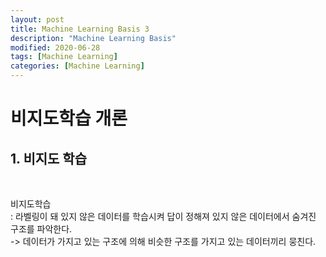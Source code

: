 ```yaml
---
layout: post
title: Machine Learning Basis 3
description: "Machine Learning Basis"
modified: 2020-06-28
tags: [Machine Learning]
categories: [Machine Learning]
---
```


# 비지도학습 개론

## 1. 비지도 학습
<br>

비지도학습<br>
: 라벨링이 돼 있지 않은 데이터를 학습시켜 답이 정해져 있지 않은 데이터에서 숨겨진 구조를 파악한다.<br>
-> 데이터가 가지고 있는 구조에 의해 비슷한 구조를 가지고 있는 데이터끼리 뭉친다.<br>
<br>
<br>

# 




































































































































